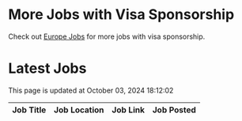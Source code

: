 # More Jobs with Visa Sponsorship

Check out [Europe Jobs](https://github.com/sureshparimi/europejobs#latest-jobs) for more jobs with visa sponsorship.

# Latest Jobs

This page is updated at October 03, 2024 18:12:02

| Job Title | Job Location | Job Link | Job Posted |
| --- | --- | --- | --- |
